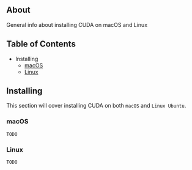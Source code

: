 ## About
General info about installing CUDA on macOS and Linux

## Table of Contents
+ Installing
    - [macOS](http://github.com/RagingTiger/CUDAInstall#macOS)
    - [Linux](http://github.com/RagingTiger/CUDAInstall#Linux)

## Installing
This section will cover installing CUDA on both `macOS` and `Linux Ubuntu`.

### macOS
`TODO`

### Linux
`TODO`
